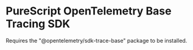 # PureScript OpenTelemetry Base Tracing SDK

Requires the "@opentelemetry/sdk-trace-base" package to be installed.
